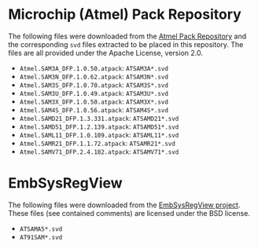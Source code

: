 Microchip (Atmel) Pack Repository
=================================

The following files were downloaded from the [Atmel Pack
Repository](http://packs.download.atmel.com/) and the corresponding `svd` files
extracted to be placed in this repository. The files are all provided under the
Apache License, version 2.0.

* `Atmel.SAM3A_DFP.1.0.50.atpack`: `ATSAM3A*.svd`
* `Atmel.SAM3N_DFP.1.0.62.atpack`: `ATSAM3N*.svd`
* `Atmel.SAM3S_DFP.1.0.70.atpack`: `ATSAM3S*.svd`
* `Atmel.SAM3U_DFP.1.0.49.atpack`: `ATSAM3U*.svd`
* `Atmel.SAM3X_DFP.1.0.50.atpack`: `ATSAM3X*.svd`
* `Atmel.SAM4S_DFP.1.0.56.atpack`: `ATSAM4S*.svd`
* `Atmel.SAMD21_DFP.1.3.331.atpack`: `ATSAMD21*.svd`
* `Atmel.SAMD51_DFP.1.2.139.atpack`: `ATSAMD51*.svd`
* `Atmel.SAML11_DFP.1.0.109.atpack`: `ATSAML11*.svd`
* `Atmel.SAMR21_DFP.1.1.72.atpack`: `ATSAMR21*.svd`
* `Atmel.SAMV71_DFP.2.4.182.atpack`: `ATSAMV71*.svd`

EmbSysRegView
=============

The following files were downloaded from the [EmbSysRegView
project](http://embsysregview.sourceforge.net/). These files (see contained
comments) are licensed under the BSD license.

* `ATSAMA5*.svd`
* `AT91SAM*.svd`
